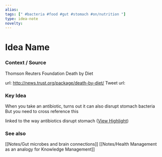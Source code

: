 ```yaml
---
alias: 
tags: [" #bacteria #food #gut #stomach #on/nutrition "]
type: idea-note
novelty: 
---
```

# Idea Name

### Context / Source
Thomson Reuters Foundation
Death by Diet

url: http://news.trust.org/package/death-by-diet/
Tweet url: 

### Key Idea

When you take an antibiotic, turns out it can also disrupt stomach bacteria
But you need to cross reference this

linked to the way antibiotics disrupt stomach ([View Highlight](https://instapaper.com/read/1508986139/20067037))

### See also
[[Notes/Gut microbes and brain connections]]
[[Notes/Health Management as an analogy for Knowledge Management]]